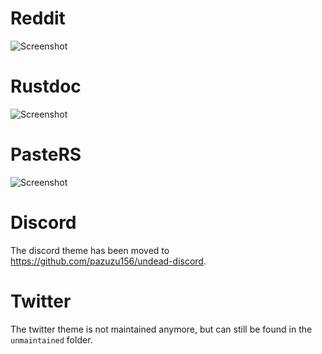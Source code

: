 # Reddit
![Screenshot](https://i.imgur.com/WTrojUz.png)

# Rustdoc
![Screenshot](https://i.imgur.com/P0l7Dgq.png)

# PasteRS
![Screenshot](https://i.imgur.com/j1HNbAJ.png)

# Discord
The discord theme has been moved to https://github.com/pazuzu156/undead-discord.

# Twitter
The twitter theme is not maintained anymore, but can still be found in the `unmaintained` folder.
